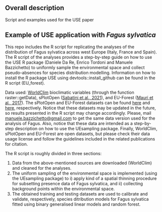 ## Overall description
Script and examples used for the USE paper

## Example of USE application with *Fagus sylvatica*
This repo includes the R script for replicating the analyses of the distribution of Fagus sylvatica across west Europe (Italy, France and Spain). The R script of the analyses provides a step-by-step guide on how to use the USE R package (Daniele Da Re, Enrico Tordoni and Manuele Bazzichetto) to uniformly sample the environmental space and collect pseudo-absences for species distribution modelling. Information on how to install the R package USE using devtools::install_github can be found in the R script (EU_forest).

Data used: [WorldClim](https://www.worldclim.org/data/index.html) bioclimatic variables (through the function raster::getData), sPlotOpen ([Sabatini et al., 2021](https://doi.org/10.1111/geb.13346)), and EU-Forest ([Mauri et al., 2017](https://doi.org/10.1038/sdata.2016.123)). The sPlotOpen and EU-Forest datasets can be found [here](https://idata.idiv.de/ddm/Data/ShowData/3474?version=54) and [here](https://figshare.com/articles/dataset/Occurrences_location_shapefile/3497891?backTo=/collections/A_high-resolution_pan-European_tree_occurrence_dataset/3288407), respectively. Notice that these datasets may be updated in the future, so results presented in the R script may change accordingly. Please, mail manuele.bazzichetto@gmail.com to get the same data version used for the analysis of Fagus. Also, notice that these data are intended as a step-by-step description on how to use the UEsampling package. Finally, WorldClim, sPlotOpen and EU-Forest are open datasets, but please check their data usage license and follow the guidelines included in the related publications for citation.

The R script is roughly divided in three sections:
1) Data from the above-mentioned sources are downloaded (WorldClim) and cleaned for the analyses.
2) The uniform sampling of the environmental space is implemented (using the UEsampling package) to i) apply kind of a spatial thinning procedure for subsetting presence data of Fagus sylvatica, and ii) collecting background points within the environmental space.
3) The obtained training and testing datasets are used to calibrate and validate, respectively, species ditribution models for Fagus sylvatica fitted using binary generalised linear models and random forest.
